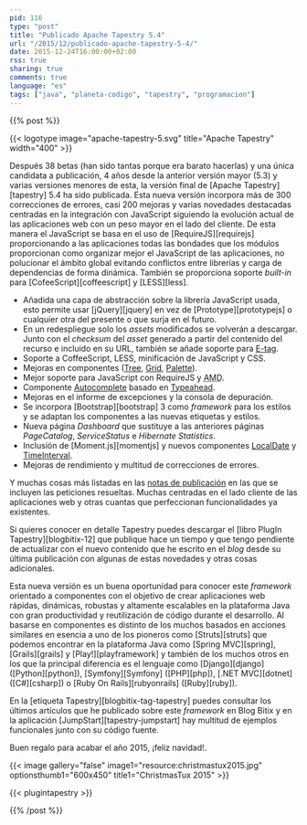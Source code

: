 ```yaml
---
pid: 116
type: "post"
title: "Publicado Apache Tapestry 5.4"
url: "/2015/12/publicado-apache-tapestry-5-4/"
date: 2015-12-24T16:00:00+02:00
rss: true
sharing: true
comments: true
language: "es"
tags: ["java", "planeta-codigo", "tapestry", "programacion"]
---
```


{{% post %}}

{{< logotype image="apache-tapestry-5.svg" title="Apache Tapestry" width="400" >}}

Después 38 betas (han sido tantas porque era barato hacerlas) y una única candidata a publicación, 4 años desde la anterior versión mayor (5.3) y varias versiones menores de esta, la versión final de [Apache Tapestry][tapestry] 5.4 ha sido publicada. Esta nueva versión incorpora más de 300 correcciones de errores, casi 200 mejoras y varias novedades destacadas  centradas en la integración con JavaScript siguiendo la evolución actual de las aplicaciones web con un peso mayor en el lado del cliente. De esta manera el JavaScript se basa en el uso de [RequireJS][requirejs] proporcionando a las aplicaciones todas las bondades que los módulos proporcionan como organizar mejor el JavaScript de las aplicaciones, no polucionar el ámbito global evitando conflictos entre librerías y carga de dependencias de forma dinámica. También se proporciona soporte _built-in_ para [CofeeScript][coffeescript] y [LESS][less].

- Añadida una capa de abstracción sobre la librería JavaScript usada, esto permite usar [jQuery][jquery] en vez de [Prototype][prototypejs] o cualquier otra del presente o que surja en el futuro.
- En un redespliegue solo los _assets_ modificados se volverán a descargar. Junto con el _checksum_ del _asset_ generado a partir del contenido del recurso e incluido en su URL, también se añade soporte para [E-tag](https://en.wikipedia.org/wiki/HTTP_ETag).
- Soporte a CoffeeScript, LESS, minificación de JavaScript y CSS.
- Mejoras en componentes ([Tree](http://tapestry.apache.org/current/apidocs/org/apache/tapestry5/corelib/components/Tree.html), [Grid](http://tapestry.apache.org/current/apidocs/org/apache/tapestry5/corelib/components/Grid.html), [Palette](http://tapestry.apache.org/current/apidocs/org/apache/tapestry5/corelib/components/Palette.html)).
- Mejor soporte para JavaScript con  RequireJS y <abbr title="Asynchronous Module Definition">AMD</abbr>.
- Componente [Autocomplete](http://tapestry.apache.org/current/apidocs/org/apache/tapestry5/corelib/mixins/Autocomplete.html) basado en [Typeahead](https://twitter.github.io/typeahead.js/).
- Mejoras en el informe de excepciones y la consola de depuración.
- Se incorpora [Bootstrap][bootstrap] 3 como _framework_ para los estilos y se adaptan los componentes a las nuevas etiquetas y estilos.
- Nueva página _Dashboard_ que sustituye a las anteriores páginas _PageCatalog_, _ServiceStatus_ e _Hibernate
Statistics_.
- Inclusión de [Moment.js][momentjs] y nuevos componentes [LocalDate](http://tapestry.apache.org/current/apidocs/org/apache/tapestry5/corelib/components/LocalDate.html) y [TimeInterval](http://tapestry.apache.org/current/apidocs/org/apache/tapestry5/corelib/components/TimeInterval.html).
- Mejoras de rendimiento y multitud de correcciones de errores.

Y muchas cosas más listadas en las [notas de publicación](http://tapestry.apache.org/release-notes-54.html) en las que se incluyen las peticiones resueltas. Muchas centradas en el lado cliente de las aplicaciones web y otras cuantas que perfeccionan funcionalidades ya existentes.

Si quieres conocer en detalle Tapestry puedes descargar el [libro PlugIn Tapestry][blogbitix-12] que publique hace un tiempo y que tengo pendiente de actualizar con el nuevo contenido que he escrito en el _blog_ desde su última publicación con algunas de estas novedades y otras cosas adicionales.

Esta nueva versión es un buena oportunidad para conocer este _framework_ orientado a componentes con el objetivo de crear aplicaciones web rápidas, dinámicas, robustas y altamente escalables en la plataforma Java con gran productividad y reutilización de código durante el desarrollo. Al basarse en componentes es distinto de los muchos basados en acciones similares en esencia a uno de los pioneros como [Struts][struts] que podemos encontrar en la plataforma Java como [Spring MVC][spring], [Grails][grails] y [Play!][playframework] y también de los muchos otros en los que la principal diferencia es el lenguaje como [Django][django] ([Python][python]), [Symfony][Symfony] ([PHP][php]), [.NET MVC][dotnet] ([C#][csharp]) o [Ruby On Rails][rubyonrails] ([Ruby][ruby]).

En la [etiqueta Tapestry][blogbitix-tag-tapestry] puedes consultar los últimos artículos que he publicado sobre este _framework_ en Blog Bitix y en la aplicación [JumpStart][tapestry-jumpstart] hay multitud de ejemplos funcionales junto con su código fuente.

Buen regalo para acabar el año 2015, ¡feliz navidad!.

{{< image
    gallery="false"
    image1="resource:christmastux2015.jpg" optionsthumb1="600x450" title1="ChristmasTux 2015" >}}

{{< plugintapestry >}}

{{% /post %}}
